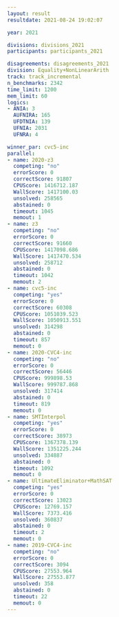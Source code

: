 ```yaml
---
layout: result
resultdate: 2021-08-24 19:02:07

year: 2021

divisions: divisions_2021
participants: participants_2021

disagreements: disagreements_2021
division: Equality+NonLinearArith
track: track_incremental
n_benchmarks: 2342
time_limit: 1200
mem_limit: 60
logics:
- ANIA: 3
  AUFNIRA: 165
  UFDTNIA: 139
  UFNIA: 2031
  UFNRA: 4

winner_par: cvc5-inc
parallel:
- name: 2020-z3
  competing: "no"
  errorScore: 0
  correctScore: 91807
  CPUScore: 1416712.187
  WallScore: 1417100.03
  unsolved: 258565
  abstained: 0
  timeout: 1045
  memout: 1
- name: z3
  competing: "no"
  errorScore: 0
  correctScore: 91660
  CPUScore: 1417098.686
  WallScore: 1417470.534
  unsolved: 258712
  abstained: 0
  timeout: 1042
  memout: 2
- name: cvc5-inc
  competing: "yes"
  errorScore: 0
  correctScore: 60308
  CPUScore: 1051039.523
  WallScore: 1050913.551
  unsolved: 314298
  abstained: 0
  timeout: 857
  memout: 0
- name: 2020-CVC4-inc
  competing: "no"
  errorScore: 0
  correctScore: 56446
  CPUScore: 999898.53
  WallScore: 999787.868
  unsolved: 317414
  abstained: 0
  timeout: 819
  memout: 0
- name: SMTInterpol
  competing: "yes"
  errorScore: 0
  correctScore: 38973
  CPUScore: 1367378.139
  WallScore: 1351225.244
  unsolved: 334887
  abstained: 0
  timeout: 1092
  memout: 0
- name: UltimateEliminator+MathSAT
  competing: "yes"
  errorScore: 0
  correctScore: 13023
  CPUScore: 12769.157
  WallScore: 7373.416
  unsolved: 360837
  abstained: 0
  timeout: 2
  memout: 0
- name: 2019-CVC4-inc
  competing: "no"
  errorScore: 0
  correctScore: 3094
  CPUScore: 27553.964
  WallScore: 27553.877
  unsolved: 358
  abstained: 0
  timeout: 22
  memout: 0
---
```

